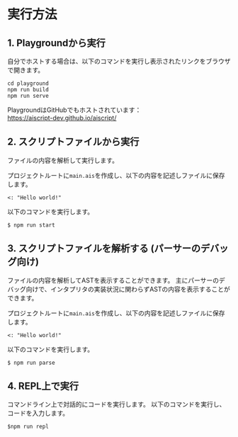 # 実行方法
## 1. Playgroundから実行
自分でホストする場合は、以下のコマンドを実行し表示されたリンクをブラウザで開きます。
```
cd playground
npm run build
npm run serve
```

PlaygroundはGitHubでもホストされています：\
<https://aiscript-dev.github.io/aiscript/>

## 2. スクリプトファイルから実行
ファイルの内容を解析して実行します。

プロジェクトルートに`main.ais`を作成し、以下の内容を記述しファイルに保存します。
```aiscript
<: "Hello world!"
```

以下のコマンドを実行します。
```
$ npm run start
```

## 3. スクリプトファイルを解析する (パーサーのデバッグ向け)
ファイルの内容を解析してASTを表示することができます。
主にパーサーのデバッグ向けで、インタプリタの実装状況に関わらずASTの内容を表示することができます。

プロジェクトルートに`main.ais`を作成し、以下の内容を記述しファイルに保存します。
```aiscript
<: "Hello world!"
```

以下のコマンドを実行します。
```
$ npm run parse
```

## 4. REPL上で実行
コマンドライン上で対話的にコードを実行します。
以下のコマンドを実行し、コードを入力します。
```
$npm run repl
```
